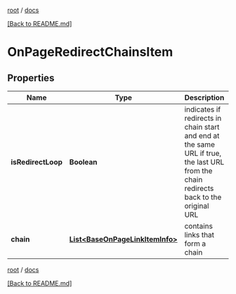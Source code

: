 [root](./../ "root") / [docs](./ "docs")

[[Back to README.md]](./../README.md "[Back to README.md]")

# OnPageRedirectChainsItem

## Properties

| Name | Type | Description | Notes |
|------------ | ------------- | ------------- | -------------|
|**isRedirectLoop** | **Boolean** | indicates if redirects in chain start and end at the same URL if true, the last URL from the chain redirects back to the original URL |  [optional] |
|**chain** | [**List&lt;BaseOnPageLinkItemInfo&gt;**](BaseOnPageLinkItemInfo.md) | contains links that form a chain |  [optional] |

[root](./../ "root") / [docs](./ "docs")

[[Back to README.md]](./../README.md "[Back to README.md]")